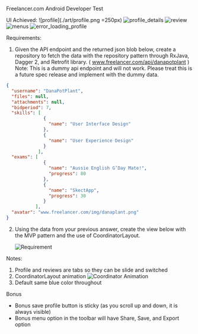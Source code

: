 Freelancer.com Android Developer Test

UI Achieved:
![profile](./art/profile.png =250px)
![profile_details](art/profile_details.png)
![review](art/review.png)
![menus](art/menus.png)
![error_loading_profile](art/error_loading_profile.png)

Requirements:

1. Given the API endpoint and the returned json blob below, create a repository to fetch the
data with the repository pattern through RxJava, Dagger 2, and Retrofit library.
( www.freelancer.com/api/danapotplant )
Note: This is a dummy api endpoint and will not work. Please treat this is a future spec release
and implement with the dummy data.

```json
{
  "username": "DanaPotPlant",
  "files": null,
  "attachments": null,
  "bidperiod": 7,
  "skills": [
              {
                "name": "User Interface Design"
              },
              {
                "name": "User Experience Design"
              }
            ],
  "exams": [
              {
                "name": "Aussie English G’Day Mate!",
                "progress": 80
              },
              {
                "name": "SkectApp",
                "progress": 30
              }
           ],
  "avatar": "www.freelancer.com/img/danaplant.png"
}
```

2. Using the data from your previous answer, create the view below with the MVP pattern
   and the use of CoordinatorLayout.
   
   ![Requirement](art/ui_requirement.png)
   
Notes:
  1.  Profile and reviews are tabs so they can be slide and switched
  2.  CoordinatorLayout animation
    ![Coordinator Animation](art/coordinator_layout_animation.gif)
  3. Default same blue color throughout

Bonus
  * Bonus save profile button is sticky (as you scroll up and down, it is always visible)
  * Bonus menu option in the toolbar will have Share, Save, and Export option
